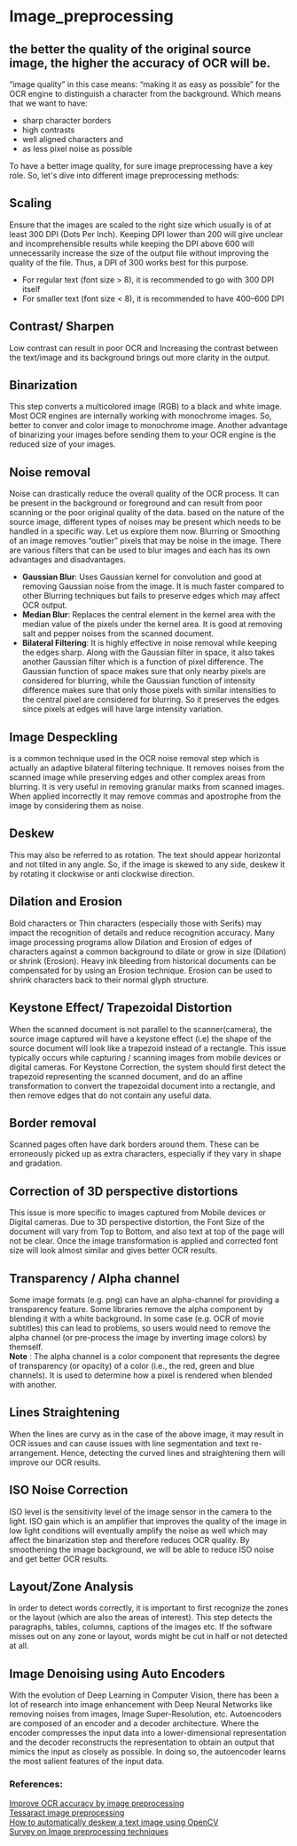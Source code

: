 # Image_preprocessing

## the better the quality of the original source image, the higher the accuracy of OCR will be.  
“image quality” in this case means: “making it as easy as possible” for the OCR engine to distinguish a character from the background. Which means that we want to have:  
* sharp character borders
* high contrasts
* well aligned characters and
* as less pixel noise as possible

To have a better image quality, for sure image preprocessing have a key role. So, let's dive into different image preprocessing methods:  
## Scaling  
Ensure that the images are scaled to the right size which usually is of at least 300 DPI (Dots Per Inch). Keeping DPI lower than 200 will give unclear and incomprehensible results while keeping the DPI above 600 will unnecessarily increase the size of the output file without improving the quality of the file. Thus, a DPI of 300 works best for this purpose.  
* For regular text (font size > 8), it is recommended to go with 300 DPI itself  
* For smaller text (font size < 8), it is recommended to have 400–600 DPI  

## Contrast/ Sharpen  
Low contrast can result in poor OCR and Increasing the contrast between the text/image and its background brings out more clarity in the output.  

## Binarization  
This step converts a multicolored image (RGB) to a black and white image. Most OCR engines are internally working with monochrome images. So, better to conver and color image to monochrome image. Another advantage of binarizing your images before sending them to your OCR engine is the reduced size of your images.  

## Noise removal  
Noise can drastically reduce the overall quality of the OCR process. It can be present in the background or foreground and can result from poor scanning or the poor original quality of the data. based on the nature of the source image, different types of noises may be present which needs to be handled in a specific way. Let us explore them now.
Blurring or Smoothing of an image removes “outlier” pixels that may be noise in the image. There are various filters that can be used to blur images and each has its own advantages and disadvantages.
 * **Gaussian Blur**: Uses Gaussian kernel for convolution and good at removing Gaussian noise from the image. It is much faster compared to other Blurring techniques but fails to preserve edges which may affect OCR output.
 * **Median Blur**: Replaces the central element in the kernel area with the median value of the pixels under the kernel area. It is good at removing salt and pepper noises from the scanned document.
 * **Bilateral Filtering**: It is highly effective in noise removal while keeping the edges sharp. Along with the Gaussian filter in space, it also takes another Gaussian filter which is a function of pixel difference. The Gaussian function of space makes sure that only nearby pixels are considered for blurring, while the Gaussian function of intensity difference makes sure that only those pixels with similar intensities to the central pixel are considered for blurring. So it preserves the edges since pixels at edges will have large intensity variation.

## Image Despeckling  
is a common technique used in the OCR noise removal step which is actually an adaptive bilateral filtering technique. It removes noises from the scanned image while preserving edges and other complex areas from blurring. It is very useful in removing granular marks from scanned images. When applied incorrectly it may remove commas and apostrophe from the image by considering them as noise.  

## Deskew  
This may also be referred to as rotation. The text should appear horizontal and not tilted in any angle. So, if the image is skewed to any side, deskew it by rotating it clockwise or anti clockwise direction.  

## Dilation and Erosion  
Bold characters or Thin characters (especially those with Serifs) may impact the recognition of details and reduce recognition accuracy. Many image processing programs allow Dilation and Erosion of edges of characters against a common background to dilate or grow in size (Dilation) or shrink (Erosion).
Heavy ink bleeding from historical documents can be compensated for by using an Erosion technique. Erosion can be used to shrink characters back to their normal glyph structure. 

## Keystone Effect/ Trapezoidal Distortion  
When the scanned document is not parallel to the scanner(camera), the source image captured will have a keystone effect (i.e) the shape of the source document will look like a trapezoid instead of a rectangle. This issue typically occurs while capturing / scanning images from mobile devices or digital cameras. For Keystone Correction, the system should first detect the trapezoid representing the scanned document, and do an affine transformation to convert the trapezoidal document into a rectangle, and then remove edges that do not contain any useful data.

## Border removal  
Scanned pages often have dark borders around them. These can be erroneously picked up as extra characters, especially if they vary in shape and gradation.  

## Correction of 3D perspective distortions  
This issue is more specific to images captured from Mobile devices or Digital cameras. Due to 3D perspective distortion, the Font Size of the document will vary from Top to Bottom, and also text at top of the page will not be clear. Once the image transformation is applied and corrected font size will look almost similar and gives better OCR results.
## Transparency / Alpha channel  
Some image formats (e.g. png) can have an alpha-channel for providing a transparency feature. Some libraries remove the alpha component by blending it with a white background. In some case (e.g. OCR of movie subtitles) this can lead to problems, so users would need to remove the alpha channel (or pre-process the image by inverting image colors) by themself.  
**Note** : The alpha channel is a color component that represents the degree of transparency (or opacity) of a color (i.e., the red, green and blue channels). It is used to determine how a pixel is rendered when blended with another.

## Lines Straightening  
When the lines are curvy as in the case of the above image, it may result in OCR issues and can cause issues with line segmentation and text re-arrangement. Hence, detecting the curved lines and straightening them will improve our OCR results.  

## ISO Noise Correction  
ISO level is the sensitivity level of the image sensor in the camera to the light. ISO gain which is an amplifier that improves the quality of the image in low light conditions will eventually amplify the noise as well which may affect the binarization step and therefore reduces OCR quality. By smoothening the image background, we will be able to reduce ISO noise and get better OCR results.  


## Layout/Zone Analysis  
In order to detect words correctly, it is important to first recognize the zones or the layout (which are also the areas of interest). This step detects the paragraphs, tables, columns, captions of the images etc. If the software misses out on any zone or layout, words might be cut in half or not detected at all.

## Image Denoising using Auto Encoders  
With the evolution of Deep Learning in Computer Vision, there has been a lot of research into image enhancement with Deep Neural Networks like removing noises from images, Image Super-Resolution, etc. Autoencoders are composed of an encoder and a decoder architecture. Where the encoder compresses the input data into a lower-dimensional representation and the decoder reconstructs the representation to obtain an output that mimics the input as closely as possible. In doing so, the autoencoder learns the most salient features of the input data.

### References:  
[Improve OCR accuracy by image preprocessing](https://docparser.com/blog/improve-ocr-accuracy/)  
[Tessaract image preprocessing](https://tesseract-ocr.github.io/tessdoc/ImproveQuality.html)  
[How to automatically deskew a text image using OpenCV](https://towardsdatascience.com/image-processing-with-python-blurring-and-sharpening-for-beginners-3bcebec0583a)  
[Survey on Image preprocessing techniques](https://medium.com/technovators/survey-on-image-preprocessing-techniques-to-improve-ocr-accuracy-616ddb931b76)


 
